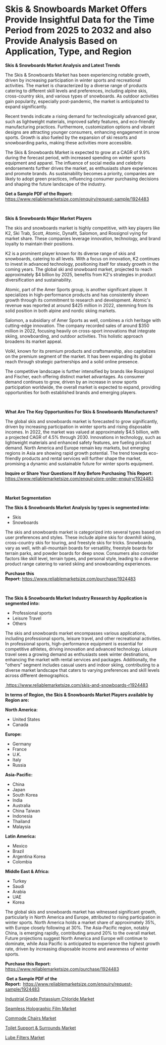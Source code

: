 <p><h1>Skis & Snowboards Market Offers Provide Insightful Data for the Time Period from 2025 to 2032 and also Provide Analysis Based on Application, Type, and Region</h1></p><p><strong>Skis & Snowboards Market Analysis and Latest Trends</strong></p>
<p><p>The Skis & Snowboards Market has been experiencing notable growth, driven by increasing participation in winter sports and recreational activities. The market is characterized by a diverse range of products catering to different skill levels and preferences, including alpine skis, cross-country skis, and various types of snowboards. As outdoor activities gain popularity, especially post-pandemic, the market is anticipated to expand significantly.</p><p>Recent trends indicate a rising demand for technologically advanced gear, such as lightweight materials, improved safety features, and eco-friendly manufacturing practices. Furthermore, customization options and vibrant designs are attracting younger consumers, enhancing engagement in snow sports. Growth is also fueled by the expansion of ski resorts and snowboarding parks, making these activities more accessible.</p><p>The Skis & Snowboards Market is expected to grow at a CAGR of 9.9% during the forecast period, with increased spending on winter sports equipment and apparel. The influence of social media and celebrity endorsements further drives the market, as enthusiasts share experiences and promote brands. As sustainability becomes a priority, companies are likely to adopt green practices, influencing consumer purchasing decisions and shaping the future landscape of the industry.</p></p>
<p><strong>Get a Sample PDF of the Report:&nbsp;</strong> <a href="https://www.reliablemarketsize.com/enquiry/request-sample/1924483?utm_campaign=1832&utm_medium=2&utm_source=Github&utm_content=ia&utm_term=28032025&utm_id=skis-snowboards">https://www.reliablemarketsize.com/enquiry/request-sample/1924483</a></p>
<p>&nbsp;</p>
<p><strong>Skis & Snowboards Major Market Players</strong></p>
<p><p>The skis and snowboards market is highly competitive, with key players like K2, Ski Trab, Scott, Atomic, Dynafit, Salomon, and Rossignol vying for market share. These companies leverage innovation, technology, and brand loyalty to maintain their positions.</p><p>K2 is a prominent player known for its diverse range of skis and snowboards, catering to all levels. With a focus on innovation, K2 continues to invest in advanced technology, positioning itself for steady growth in the coming years. The global ski and snowboard market, projected to reach approximately $4 billion by 2025, benefits from K2's strategies in product diversification and sustainability.</p><p>Atomic, part of the Amer Sports group, is another significant player. It specializes in high-performance products and has consistently shown growth through its commitment to research and development. Atomic's revenue was reported at around $425 million in 2022, stemming from its solid position in both alpine and nordic skiing markets.</p><p>Salomon, a subsidiary of Amer Sports as well, combines a rich heritage with cutting-edge innovation. The company recorded sales of around $350 million in 2022, focusing heavily on cross-sport innovations that integrate skiing, snowboarding, and outdoor activities. This holistic approach broadens its market appeal.</p><p>Volkl, known for its premium products and craftsmanship, also capitalizes on the premium segment of the market. It has been expanding its global reach through strategic partnerships and a solid online presence. </p><p>The competitive landscape is further intensified by brands like Rossignol and Fischer, each offering distinct market advantages. As consumer demand continues to grow, driven by an increase in snow sports participation worldwide, the overall market is expected to expand, providing opportunities for both established brands and emerging players.</p></p>
<p>&nbsp;</p>
<p><strong>What Are The Key Opportunities For Skis & Snowboards Manufacturers?</strong></p>
<p><p>The global skis and snowboards market is forecasted to grow significantly, driven by increasing participation in winter sports and rising disposable incomes. In 2022, the market was valued at approximately $4.5 billion, with a projected CAGR of 4.5% through 2030. Innovations in technology, such as lightweight materials and enhanced safety features, are fueling product demand. North America and Europe remain key markets, but emerging regions in Asia are showing rapid growth potential. The trend towards eco-friendly products and rental services will further shape the market, promising a dynamic and sustainable future for winter sports equipment.</p></p>
<p><strong>Inquire or Share Your Questions If Any Before Purchasing This Report:</strong> <a href="https://www.reliablemarketsize.com/enquiry/pre-order-enquiry/1924483?utm_campaign=1832&utm_medium=2&utm_source=Github&utm_content=ia&utm_term=28032025&utm_id=skis-snowboards">https://www.reliablemarketsize.com/enquiry/pre-order-enquiry/1924483</a></p>
<p>&nbsp;</p>
<p><strong>Market Segmentation</strong></p>
<p><strong>The Skis & Snowboards Market Analysis by types is segmented into:</strong></p>
<p><ul><li>Skis</li><li>Snowboards</li></ul></p>
<p><p>The skis and snowboards market is categorized into several types based on user preferences and styles. These include alpine skis for downhill skiing, cross-country skis for touring, and freestyle skis for tricks. Snowboards vary as well, with all-mountain boards for versatility, freestyle boards for terrain parks, and powder boards for deep snow. Consumers also consider factors like skill level, terrain types, and personal style, leading to a diverse product range catering to varied skiing and snowboarding experiences.</p></p>
<p><strong>Purchase this Report:&nbsp;</strong><a href="https://www.reliablemarketsize.com/purchase/1924483?utm_campaign=1832&utm_medium=2&utm_source=Github&utm_content=ia&utm_term=28032025&utm_id=skis-snowboards">https://www.reliablemarketsize.com/purchase/1924483</a></p>
<p>&nbsp;</p>
<p><strong>The Skis & Snowboards Market Industry Research by Application is segmented into:</strong></p>
<p><ul><li>Professional sports</li><li>Leisure Travel</li><li>Others</li></ul></p>
<p><p>The skis and snowboards market encompasses various applications, including professional sports, leisure travel, and other recreational activities. In professional sports, high-performance equipment is essential for competitive athletes, driving innovation and advanced technology. Leisure travel sees a growing demand as enthusiasts seek winter destinations, enhancing the market with rental services and packages. Additionally, the "others" segment includes casual users and indoor skiing, contributing to a diverse market landscape that caters to varying preferences and skill levels across different demographics.</p></p>
<p><a href="https://www.reliablemarketsize.com/skis-and-snowboards-r1924483?utm_campaign=1832&utm_medium=2&utm_source=Github&utm_content=ia&utm_term=28032025&utm_id=skis-snowboards">&nbsp;https://www.reliablemarketsize.com/skis-and-snowboards-r1924483</a></p>
<p><strong>In terms of Region, the Skis & Snowboards Market Players available by Region are:</strong></p>
<p>
    <p> <strong> North America: </strong>
        <ul>
            <li>United States</li>
            <li>Canada</li>
        </ul>
        </p> 
    <p> <strong> Europe: </strong>
        <ul>
            <li>Germany</li>
            <li>France</li>
            <li>U.K.</li>
            <li>Italy</li>
            <li>Russia</li>
        </ul>
        </p> 
    <p> <strong> Asia-Pacific: </strong>
        <ul>
            <li>China</li>
            <li>Japan</li>
            <li>South Korea</li>
            <li>India</li>
            <li>Australia</li>
            <li>China Taiwan</li>
            <li>Indonesia</li>
            <li>Thailand</li>
            <li>Malaysia</li>
        </ul>
        </p> 
    <p> <strong> Latin America: </strong>
        <ul>
            <li>Mexico</li>
            <li>Brazil</li>
            <li>Argentina Korea</li>
            <li>Colombia</li>
        </ul>
        </p> 
    <p> <strong> Middle East & Africa: </strong>
        <ul>
            <li>Turkey</li>
            <li>Saudi</li>
            <li>Arabia</li>
            <li>UAE</li>
            <li>Korea</li>
        </ul>
    </p>
    </p>
<p><p>The global skis and snowboards market has witnessed significant growth, particularly in North America and Europe, attributed to rising participation in winter sports. North America holds a market share of approximately 35%, with Europe closely following at 30%. The Asia-Pacific region, notably China, is emerging rapidly, contributing around 20% to the overall market. Future projections suggest North America and Europe will continue to dominate, while Asia Pacific is anticipated to experience the highest growth rate, driven by increasing disposable income and awareness of winter sports.</p></p>
<p><strong>Purchase this Report: </strong><a href="https://www.reliablemarketsize.com/purchase/1924483?utm_campaign=1832&utm_medium=2&utm_source=Github&utm_content=ia&utm_term=28032025&utm_id=skis-snowboards">https://www.reliablemarketsize.com/purchase/1924483</a></p>
<p>&nbsp;<strong>Get a Sample PDF of the Report:&nbsp;&nbsp;</strong><a href="https://www.reliablemarketsize.com/enquiry/request-sample/1924483?utm_campaign=1832&utm_medium=2&utm_source=Github&utm_content=ia&utm_term=28032025&utm_id=skis-snowboards">https://www.reliablemarketsize.com/enquiry/request-sample/1924483</a></p>
<p><strong></strong></p>
<p><p><a href="https://github.com/thapabylers2/Market-Research-Report-List-1/blob/main/industrial-grade-potassium-chloride-market.md?utm_campaign=1832&utm_medium=2&utm_source=Github&utm_content=ia&utm_term=28032025&utm_id=skis-snowboards">Industrial Grade Potassium Chloride Market</a></p><p><a href="https://github.com/lotoahshaiek/Market-Research-Report-List-1/blob/main/seamless-holographic-film-market.md?utm_campaign=1832&utm_medium=2&utm_source=Github&utm_content=ia&utm_term=28032025&utm_id=skis-snowboards">Seamless Holographic Film Market</a></p><p><a href="https://github.com/motosyuliq/Market-Research-Report-List-1/blob/main/commode-chairs-market.md?utm_campaign=1832&utm_medium=2&utm_source=Github&utm_content=ia&utm_term=28032025&utm_id=skis-snowboards">Commode Chairs Market</a></p><p><a href="https://github.com/muskoaizahfi/Market-Research-Report-List-1/blob/main/toilet-support-surrounds-market.md?utm_campaign=1832&utm_medium=2&utm_source=Github&utm_content=ia&utm_term=28032025&utm_id=skis-snowboards">Toilet Support & Surrounds Market</a></p><p><a href="https://github.com/nsmifidget3/Market-Research-Report-List-1/blob/main/lube-filters-market.md?utm_campaign=1832&utm_medium=2&utm_source=Github&utm_content=ia&utm_term=28032025&utm_id=skis-snowboards">Lube Filters Market</a></p></p>